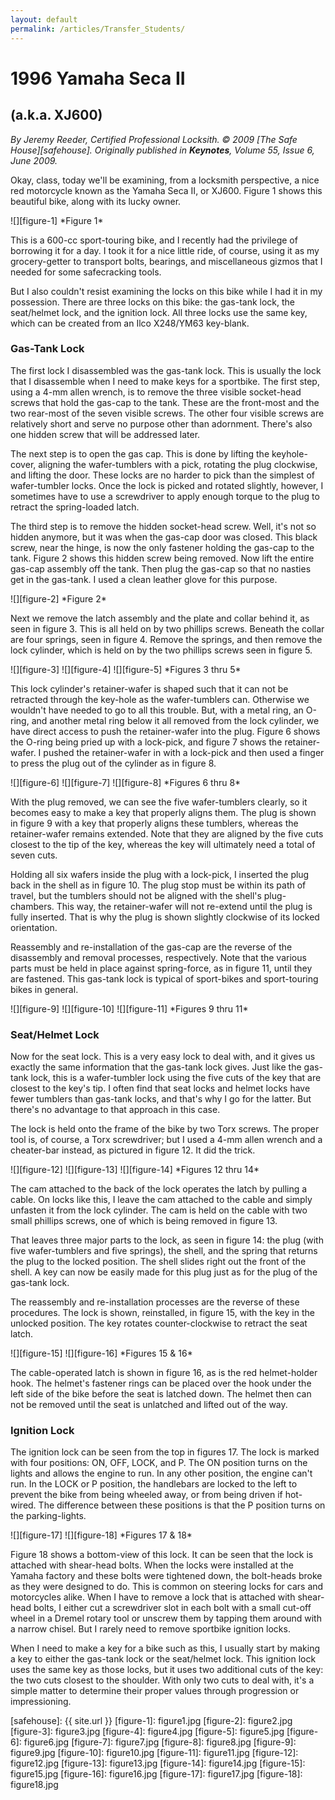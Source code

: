 ```yaml
---
layout: default
permalink: /articles/Transfer_Students/
---
```


# 1996 Yamaha Seca II
## (a.k.a. XJ600)
*By Jeremy Reeder, Certified Professional Locksith. © 2009 [The Safe
House][safehouse]. Originally published in __Keynotes__, Volume 55, Issue 6,
June 2009.*

Okay, class, today we'll be examining, from a locksmith perspective, a nice red
motorcycle known as the Yamaha Seca II, or XJ600.  Figure 1 shows this
beautiful bike, along with its lucky owner.

<div class="gallery" markdown="1">
![][figure-1]
*Figure 1*
</div>

This is a 600-cc sport-touring bike, and I recently had the privilege of
borrowing it for a day.  I took it for a nice little ride, of course, using it
as my grocery-getter to transport bolts, bearings, and miscellaneous gizmos
that I needed for some safecracking tools.


But I also couldn't resist examining the locks on this bike while I had it in
my possession.  There are three locks on this bike:  the gas-tank lock, the
seat/helmet lock, and the ignition lock.  All three locks use the same key,
which can be created from an Ilco X248/YM63 key-blank.

### Gas-Tank Lock

The first lock I disassembled was the gas-tank lock.  This is usually the lock
that I disassemble when I need to make keys for a sportbike.  The first step,
using a 4-mm allen wrench, is to remove the three visible socket-head screws
that hold the gas-cap to the tank.  These are the front-most and the two
rear-most of the seven visible screws.  The other four visible screws are
relatively short and serve no purpose other than adornment.  There's also one
hidden screw that will be addressed later.


The next step is to open the gas cap.  This is done by lifting the
keyhole-cover, aligning the wafer-tumblers with a pick, rotating the plug
clockwise, and lifting the door.  These locks are no harder to pick than the
simplest of wafer-tumbler locks.  Once the lock is picked and rotated slightly,
however, I sometimes have to use a screwdriver to apply enough torque to the
plug to retract the spring-loaded latch.


The third step is to remove the hidden socket-head screw.  Well, it's not so
hidden anymore, but it was when the gas-cap door was closed.  This black screw,
near the hinge, is now the only fastener holding the gas-cap to the tank.
Figure 2 shows this hidden screw being removed.  Now lift the entire gas-cap
assembly off the tank.  Then plug the gas-cap so that no nasties get in the
gas-tank.  I used a clean leather glove for this purpose.

<div class="gallery" markdown="1">
![][figure-2]
*Figure 2*
</div>

Next we remove the latch assembly and the plate and collar behind it, as seen
in figure 3.  This is all held on by two phillips screws.  Beneath the collar
are four springs, seen in figure 4.  Remove the springs, and then remove the
lock cylinder, which is held on by the two phillips screws seen in figure 5.

<div class="gallery" markdown="1">
![][figure-3]
![][figure-4]
![][figure-5]
*Figures 3 thru 5*
</div>

This lock cylinder's retainer-wafer is shaped such that it can not be retracted
through the key-hole as the wafer-tumblers can.  Otherwise we wouldn't have
needed to go to all this trouble.  But, with a metal ring, an O-ring, and
another metal ring below it all removed from the lock cylinder, we have direct
access to push the retainer-wafer into the plug.  Figure 6 shows the O-ring
being pried up with a lock-pick, and figure 7 shows the retainer-wafer.  I
pushed the retainer-wafer in with a lock-pick and then used a finger to press
the plug out of the cylinder as in figure 8.

<div class="gallery" markdown="1">
![][figure-6]
![][figure-7]
![][figure-8]
*Figures 6 thru 8*
</div>

With the plug removed, we can see the five wafer-tumblers clearly, so it
becomes easy to make a key that properly aligns them.  The plug is shown in
figure 9 with a key that properly aligns these tumblers, whereas the
retainer-wafer remains extended.  Note that they are aligned by the five cuts
closest to the tip of the key, whereas the key will ultimately need a total of
seven cuts.

Holding all six wafers inside the plug with a lock-pick, I inserted the plug
back in the shell as in figure 10.  The plug stop must be within its path of
travel, but the tumblers should not be aligned with the shell's plug-chambers.
This way, the retainer-wafer will not re-extend until the plug is fully
inserted.  That is why the plug is shown slightly clockwise of its locked
orientation.

Reassembly and re-installation of the gas-cap are the reverse of the
disassembly and removal processes, respectively.  Note that the various parts
must be held in place against spring-force, as in figure 11, until they are
fastened.  This gas-tank lock is typical of sport-bikes and sport-touring bikes
in general.

<div class="gallery" markdown="1">
![][figure-9]
![][figure-10]
![][figure-11]
*Figures 9 thru 11*
</div>

### Seat/Helmet Lock
Now for the seat lock.  This is a very easy lock to deal with, and it gives us
exactly the same information that the gas-tank lock gives.  Just like the
gas-tank lock, this is a wafer-tumbler lock using the five cuts of the key that
are closest to the key's tip.  I often find that seat locks and helmet locks
have fewer tumblers than gas-tank locks, and that's why I go for the latter.
But there's no advantage to that approach in this case.


The lock is held onto the frame of the bike by two Torx screws.  The proper
tool is, of course, a Torx screwdriver; but I used a 4-mm allen wrench and a
cheater-bar instead, as pictured in figure 12.  It did the trick.

<div class="gallery" markdown="1">
![][figure-12]
![][figure-13]
![][figure-14]
*Figures 12 thru 14*
</div>

The cam attached to the back of the lock operates the latch by pulling a cable.
On locks like this, I leave the cam attached to the cable and simply unfasten
it from the lock cylinder.  The cam is held on the cable with two small
phillips screws, one of which is being removed in figure 13.

That leaves three major parts to the lock, as seen in figure 14:  the plug
(with five wafer-tumblers and five springs), the shell, and the spring that
returns the plug to the locked position.  The shell slides right out the front
of the shell.  A key can now be easily made for this plug just as for the plug
of the gas-tank lock.

The reassembly and re-installation processes are the reverse of these
procedures.  The lock is shown, reinstalled, in figure 15, with the key in the
unlocked position.  The key rotates counter-clockwise to retract the seat
latch.

<div class="gallery" markdown="1">
![][figure-15]
![][figure-16]
*Figures 15 & 16*
</div>

The cable-operated latch is shown in figure 16, as is the red helmet-holder
hook.  The helmet's fastener rings can be placed over the hook under the left
side of the bike before the seat is latched down.  The helmet then can not be
removed until the seat is unlatched and lifted out of the way.

### Ignition Lock
The ignition lock can be seen from the top in figures 17.  The lock is marked
with four positions:  ON, OFF, LOCK, and P.  The ON position turns on the
lights and allows the engine to run.  In any other position, the engine can't
run.  In the LOCK or P position, the handlebars are locked to the left to
prevent the bike from being wheeled away, or from being driven if hot-wired.
The difference between these positions is that the P position turns on the
parking-lights.

<div class="gallery" markdown="1">
![][figure-17]
![][figure-18]
*Figures 17 & 18*
</div>

Figure 18 shows a bottom-view of this lock.  It can be seen that the lock is
attached with shear-head bolts.  When the locks were installed at the Yamaha
factory and these bolts were tightened down, the bolt-heads broke as they were
designed to do.  This is common on steering locks for cars and motorcycles
alike.  When I have to remove a lock that is attached with shear-head bolts, I
either cut a screwdriver slot in each bolt with a small cut-off wheel in a
Dremel rotary tool or unscrew them by tapping them around with a narrow chisel.
But I rarely need to remove sportbike ignition locks.

When I need to make a key for a bike such as this, I usually start by making a
key to either the gas-tank lock or the seat/helmet lock.  This ignition lock
uses the same key as those locks, but it uses two additional cuts of the key:
the two cuts closest to the shoulder.  With only two cuts to deal with, it's a
simple matter to determine their proper values through progression or
impressioning.


[safehouse]: {{ site.url }}
[figure-1]:  figure1.jpg
[figure-2]:  figure2.jpg
[figure-3]:  figure3.jpg
[figure-4]:  figure4.jpg
[figure-5]:  figure5.jpg
[figure-6]:  figure6.jpg
[figure-7]:  figure7.jpg
[figure-8]:  figure8.jpg
[figure-9]:  figure9.jpg
[figure-10]: figure10.jpg
[figure-11]: figure11.jpg
[figure-12]: figure12.jpg
[figure-13]: figure13.jpg
[figure-14]: figure14.jpg
[figure-15]: figure15.jpg
[figure-16]: figure16.jpg
[figure-17]: figure17.jpg
[figure-18]: figure18.jpg
